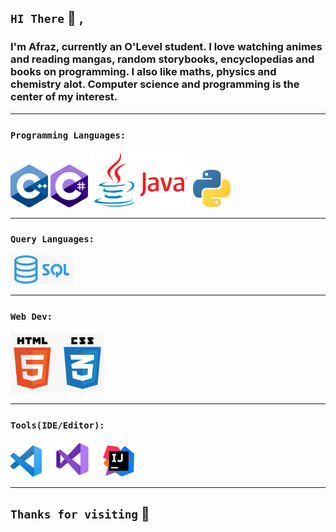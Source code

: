 ## `HI There` 👋 , 

### I'm Afraz, currently an O'Level student. I love watching animes and reading mangas, random storybooks, encyclopedias and books on programming. I also like maths, physics and chemistry alot. Computer science and programming is the center of my interest.
-----

### `Programming Languages:`
<img src="./logos/306px-ISO_C++_Logo.png" width=60> <img src="./logos/c-sharp-c-logo-02F17714BA-seeklogo.png" width=60> <img src="./logos/Java_logo_icon.png" width=160>
<img src=".//logos/pyth.png.crdownload" width=60>

-----

### `Query Languages:`

<img src="./logos/SQL.png" width=100>

-----

### `Web Dev:` 
<img src="./logos/HTML CSS.png" width=150>

----


### `Tools(IDE/Editor):`
<img src="./logos/vscode.png" width=50> <img src="./logos/Visual-Studio-Logo.png" width=90> <img src="./logos/ij.png" width=50>

----

## `Thanks for visiting` 👋
